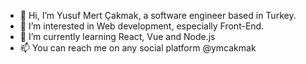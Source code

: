 - 👋 Hi, I’m Yusuf Mert Çakmak, a software engineer based in Turkey.
- 👀 I’m interested in Web development, especially Front-End.
- 🌱 I’m currently learning React, Vue and Node.js
- 📫 You can reach me on any social platform @ymcakmak

<!---
ymcakmak/ymcakmak is a ✨ special ✨ repository because its `README.md` (this file) appears on your GitHub profile.
You can click the Preview link to take a look at your changes.
--->
